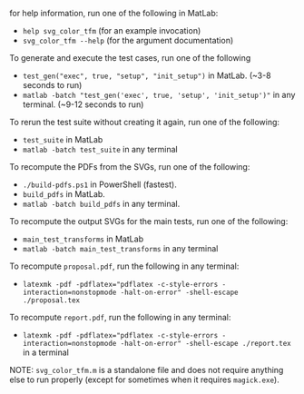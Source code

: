 for help information, run one of the following in MatLab:
- `help svg_color_tfm` (for an example invocation)
- `svg_color_tfm --help` (for the argument documentation)

To generate and execute the test cases, run one of the following
- `test_gen("exec", true, "setup", "init_setup")` in MatLab. (~3-8 seconds to run)
- `matlab -batch "test_gen('exec', true, 'setup', 'init_setup')"` in any terminal.  (~9-12 seconds to run)

To rerun the test suite without creating it again, run one of the following:
- `test_suite` in MatLab
- `matlab -batch test_suite` in any terminal

To recompute the PDFs from the SVGs, run one of the following:
- `./build-pdfs.ps1` in PowerShell (fastest).
- `build_pdfs` in MatLab.
- `matlab -batch build_pdfs` in any terminal.

To recompute the output SVGs for the main tests, run one of the following:
- `main_test_transforms` in MatLab
- `matlab -batch main_test_transforms` in any terminal

To recompute `proposal.pdf`, run the following in any terminal:
- `latexmk -pdf -pdflatex="pdflatex -c-style-errors -interaction=nonstopmode -halt-on-error" -shell-escape ./proposal.tex`

To recompute `report.pdf`, run the following in any terminal:
- `latexmk -pdf -pdflatex="pdflatex -c-style-errors -interaction=nonstopmode -halt-on-error" -shell-escape ./report.tex` in a terminal

NOTE: `svg_color_tfm.m` is a standalone file and does not require anything else to run properly (except for sometimes when it requires `magick.exe`).

